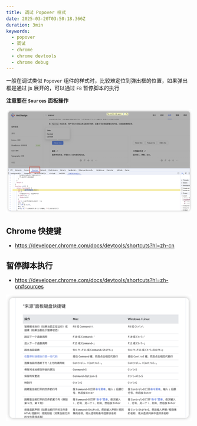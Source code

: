 ```yaml
---
title: 调试 Popover 样式
date: 2025-03-20T03:50:18.366Z
duration: 3min
keywords:
  - popover
  - 调试
  - chrome
  - chrome devtools
  - chrome debug
---
```


一般在调试类似 `Popover` 组件的样式时，比较难定位到弹出框的位置，如果弹出框是通过 js 展开的，可以通过 `F8` 暂停脚本的执行

**注意要在 `Sources` 面板操作**

![](./images/sources.png)

## Chrome 快捷键

- https://developer.chrome.com/docs/devtools/shortcuts?hl=zh-cn

## 暂停脚本执行

- https://developer.chrome.com/docs/devtools/shortcuts?hl=zh-cn#sources

![](./images/shortcuts.png)
